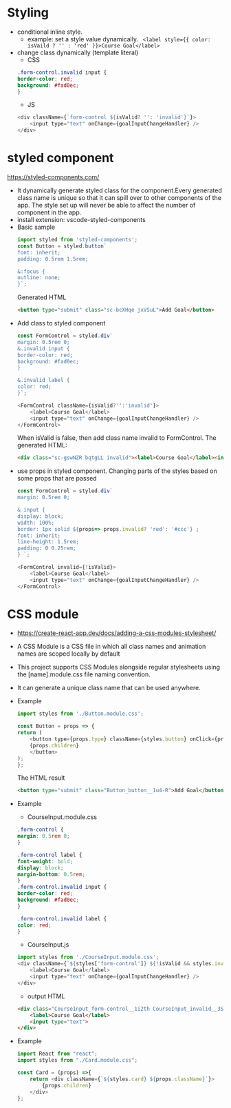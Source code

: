 # Styling 
- conditional inline style. 
    - example: set a style value dynamically. ```  <label style={{ color: isVaild ? '' : 'red' }}>Course Goal</label> ```
- change class dynamically (template literal)
    - CSS
    ``` CSS
    .form-control.invalid input {
    border-color: red;
    background: #fad0ec;
    }
    ```
    - JS
    ``` javascript
    <div className={`form-control ${isValid? '': 'invalid'}`}>
        <input type="text" onChange={goalInputChangeHandler} />
    </div>
    ```
# styled component
https://styled-components.com/
- It dynamically generate styled class for the component.Every generated class name is unique so that it can spill over to other components of the app. The style set up will never be able to affect the number of component in the app.
- install extension: vscode-styled-components
- Basic sample
    ``` javascript 
    import styled from 'styled-components';
    const Button = styled.button`
    font: inherit;
    padding: 0.5rem 1.5rem;
    
    &:focus {
    outline: none;
    }`;
    ```
    Generated HTML
    ``` html
    <button type="submit" class="sc-bcXHqe jxVSuL">Add Goal</button>
    ```
- Add class to styled component
    ``` javascript 
    const FormControl = styled.div`
    margin: 0.5rem 0;
    &.invalid input {
    border-color: red;
    background: #fad0ec;
    }

    &.invalid label {
    color: red;
    }`;

    <FormControl className={isValid?'':'invalid'}>
        <label>Course Goal</label>
        <input type="text" onChange={goalInputChangeHandler} />
    </FormControl>
    ```
    When isValid is false, then add class name invalid to FormControl. The generated HTML:
    ``` HTML
    <div class="sc-gswNZR bqtgLL invalid"><label>Course Goal</label><input type="text"></div>
    ```
- use props in styled component. Changing parts of the styles based on some props that are passed
    ``` javascript
    const FormControl = styled.div`
    margin: 0.5rem 0;

    & input {
    display: block;
    width: 100%;
    border: 1px solid ${props=> props.invalid? 'red': '#ccc'} ;
    font: inherit;
    line-height: 1.5rem;
    padding: 0 0.25rem;
    } `;

    <FormControl invalid={!isValid}>
        <label>Course Goal</label>
        <input type="text" onChange={goalInputChangeHandler} />
    </FormControl>
    ```

# CSS module
- https://create-react-app.dev/docs/adding-a-css-modules-stylesheet/
- A CSS Module is a CSS file in which all class names and animation names are scoped locally by default
- This project supports CSS Modules alongside regular stylesheets using the [name].module.css file naming convention.
- It can generate a unique class name that can be used anywhere. 
- Example
    ``` javascript 
    import styles from './Button.module.css';

    const Button = props => {
    return (
        <button type={props.type} className={styles.button} onClick={props.onClick}>
        {props.children}
        </button>
    );
    };
    ```
    The HTML result
    ``` html 
    <button type="submit" class="Button_button__1u4-R">Add Goal</button>
    ```
- Example
    - CourseInput.module.css
    ``` CSS
    .form-control {
    margin: 0.5rem 0;
    }

    .form-control label {
    font-weight: bold;
    display: block;
    margin-bottom: 0.5rem;
    }
    .form-control.invalid input {
    border-color: red;
    background: #fad0ec;
    }

    .form-control.invalid label {
    color: red;
    }

    ```
    - CourseInput.js
    ``` javascript
    import styles from './CourseInput.module.css';
    <div className={`${styles['form-control']} ${!isValid && styles.invalid}`} >
        <label>Course Goal</label>
        <input type="text" onChange={goalInputChangeHandler} />
    </div>
    ```
    - output HTML
    ``` html
    <div class="CourseInput_form-control__1i2th CourseInput_invalid__3SJSD">
        <label>Course Goal</label>
        <input type="text">
    </div>
    ```
- Example 
    
    ``` javascript 
    import React from "react";
    import styles from "./Card.module.css";

    const Card = (props) =>{
        return <div className={`${styles.card} ${props.className}`}>
            {props.children}
        </div>
    };
    ```


